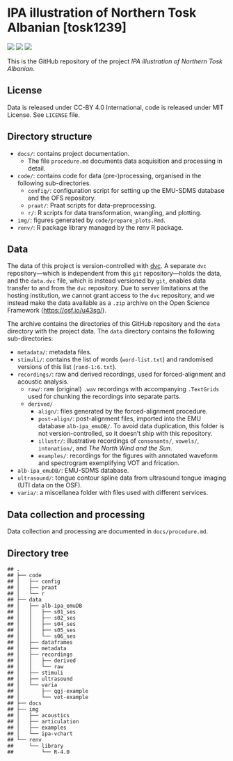 IPA illustration of Northern Tosk Albanian \[tosk1239\]
================

![](https://img.shields.io/badge/version-v1.2-green.svg)
![](https://img.shields.io/badge/version-2021--03--15-blue.svg)
[![](https://img.shields.io/badge/doi-10.17605/OSF.IO/VRY3H-yellow.svg)](https://doi.org/10.17605/OSF.IO/VRY3H)

This is the GitHub repository of the project *IPA illustration of
Northern Tosk Albanian*.

## License

Data is released under CC-BY 4.0 International, code is released under
MIT License. See `LICENSE` file.

## Directory structure

-   `docs/`: contains project documentation.
    -   The file `procedure.md` documents data acquisition and
        processing in detail.
-   `code/`: contains code for data (pre-)processing, organised in the
    following sub-directories.
    -   `config/`: configuration script for setting up the EMU-SDMS
        database and the OFS repository.
    -   `praat/`: Praat scripts for data-preprocessing.
    -   `r/`: R scripts for data transformation, wrangling, and
        plotting.
-   `img/`: figures generated by `code/prepare_plots.Rmd`.
-   `renv/`: R package library managed by the renv R package.

## Data

The data of this project is version-controlled with
[dvc](https://dvc.org). A separate `dvc` repository—which is independent
from this `git` repository—holds the data, and the `data.dvc` file,
which is instead versioned by `git`, enables data transfer to and from
the `dvc` repository. Due to server limitations at the hosting
institution, we cannot grant access to the `dvc` repository, and we
instead make the data available as a `.zip` archive on the Open Science
Framework (<https://osf.io/u43sg/>).

The archive contains the directories of this GitHub repository and the
`data` directory with the project data. The `data` directory contains
the following sub-directories:

-   `metadata/`: metadata files.
-   `stimuli/`: contains the list of words (`word-list.txt`) and
    randomised versions of this list (`rand-1:6.txt`).
-   `recordings/`: raw and derived recordings, used for forced-alignment
    and acoustic analysis.
    -   `raw/`: raw (original) `.wav` recordings with accompanying
        `.TextGrids` used for chunking the recordings into separate
        parts.
    -   `derived/`
        -   `align/`: files generated by the forced-alignment procedure.
        -   `post-align/`: post-alignment files, imported into the EMU
            database `alb-ipa_emuDB/`. To avoid data duplication, this
            folder is not version-controlled, so it doesn’t ship with
            this repository.
        -   `illustr/`: illustrative recordings of `consonants/`,
            `vowels/`, `intonation/`, and *The North Wind and the Sun*.
        -   `examples/`: recordings for the figures with annotated
            waveform and spectrogram exemplifying VOT and frication.
-   `alb-ipa_emuDB/`: EMU-SDMS database.
-   `ultrasound/`: tongue contour spline data from ultrasound tongue
    imaging (UTI data on the OSF).
-   `varia/`: a miscellanea folder with files used with different
    services.

## Data collection and processing

Data collection and processing are documented in `docs/procedure.md`.

## Directory tree

    ## .
    ## ├── code
    ## │   ├── config
    ## │   ├── praat
    ## │   └── r
    ## ├── data
    ## │   ├── alb-ipa_emuDB
    ## │   │   ├── s01_ses
    ## │   │   ├── s02_ses
    ## │   │   ├── s04_ses
    ## │   │   ├── s05_ses
    ## │   │   └── s06_ses
    ## │   ├── dataframes
    ## │   ├── metadata
    ## │   ├── recordings
    ## │   │   ├── derived
    ## │   │   └── raw
    ## │   ├── stimuli
    ## │   ├── ultrasound
    ## │   └── varia
    ## │       ├── qgj-example
    ## │       └── vot-example
    ## ├── docs
    ## ├── img
    ## │   ├── acoustics
    ## │   ├── articulation
    ## │   ├── examples
    ## │   └── ipa-vchart
    ## └── renv
    ##     └── library
    ##         └── R-4.0
